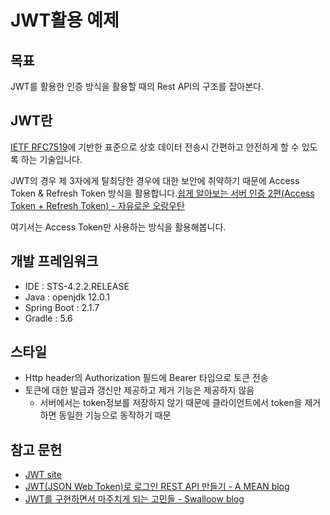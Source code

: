 # JWT활용 예제

## 목표
JWT를 활용한 인증 방식을 활용할 때의 Rest API의 구조를 잡아본다.

## JWT란
[IETF RFC7519](https://tools.ietf.org/html/rfc7519)에 기반한 표준으로 상호 데이터 전송시 간편하고 안전하게 할 수 있도록 하는 기술입니다.

JWT의 경우 제 3자에게 탈최당한 경우에 대한 보안에 취약하기 때문에 Access Token & Refresh Token 방식을 활용합니다.[쉽게 알아보는 서버 인증 2편(Access Token + Refresh Token) - 자유로운 오랑우탄](https://tansfil.tistory.com/59)

여기서는 Access Token만 사용하는 방식을 활용해봅니다.

## 개발 프레임워크
- IDE : STS-4.2.2.RELEASE
- Java : openjdk 12.0.1
- Spring Boot : 2.1.7
- Gradle : 5.6
 
## 스타일
- Http header의 Authorization 필드에 Bearer 타입으로 토큰 전송
- 토큰에 대한 발급과 갱신만 제공하고 제거 기능은 제공하지 않음
    - 서버에서는 token정보를 저장하지 않기 때문에 클라이언트에서 token을 제거하면 동일한 기능으로 동작하기 때문

## 참고 문헌
- [JWT site](https://jwt.io/)
- [JWT(JSON Web Token)로 로그인 REST API 만들기  - A MEAN blog](https://www.a-mean-blog.com/ko/blog/Node-JS-API/_/JWT-JSON-Web-Token-%EB%A1%9C-%EB%A1%9C%EA%B7%B8%EC%9D%B8-REST-API-%EB%A7%8C%EB%93%A4%EA%B8%B0)
- [JWT를 구현하면서 마주치게 되는 고민들 - Swalloow blog](https://swalloow.github.io/implement-jwt)